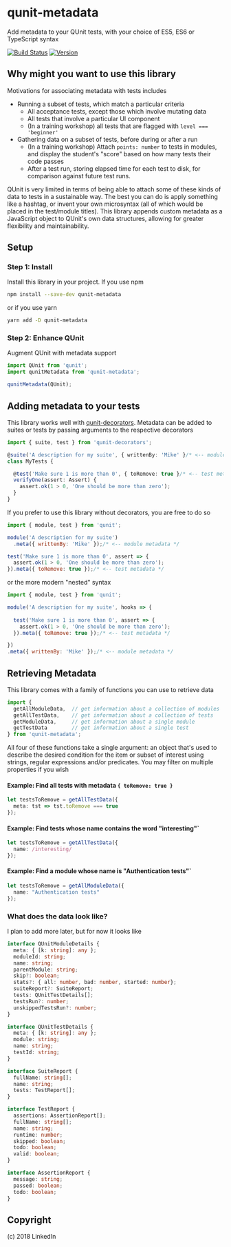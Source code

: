 # qunit-metadata

Add metadata to your QUnit tests, with your choice of ES5, ES6 or TypeScript syntax

[![Build Status](https://travis-ci.org/mike-north/qunit-metadata.svg?branch=master)](https://travis-ci.org/mike-north/qunit-metadata)
[![Version](https://img.shields.io/npm/v/qunit-metadata.svg)](https://www.npmjs.com/package/qunit-metadata)

## Why might you want to use this library

Motivations for associating metadata with tests includes
* Running a subset of tests, which match a particular criteria
  * All acceptance tests, except those which involve mutating data
  * All tests that involve a particular UI component
  * (In a training workshop) all tests that are flagged with `level === 'beginner'`
* Gathering data on a subset of tests, before during or after a run
  * (In a training workshop) Attach `points: number` to tests in modules, and display the student's "score" based on how many tests their code passes
  * After a test run, storing elapsed time for each test to disk, for comparison against future test runs.

QUnit is very limited in terms of being able to attach some of these kinds of data to tests in a sustainable way. The best you can do is apply something like a hashtag, or invent your own microsyntax (all of which would be placed in the test/module titles). This library appends custom metadata as a JavaScript object to QUnit's own data structures, allowing for greater flexibility and maintainability.

## Setup

### Step 1: Install

Install this library in your project. If you use npm
```sh
npm install --save-dev qunit-metadata
```
or if you use yarn
```sh
yarn add -D qunit-metadata
```

### Step 2: Enhance QUnit

Augment QUnit with metadata support

```js
import QUnit from 'qunit';
import qunitMetadata from 'qunit-metadata';

qunitMetadata(QUnit);

```

## Adding metadata to your tests

This library works well with [qunit-decorators](https://github.com/mike-north/qunit-decorators). Metadata can be added to suites or tests by passing arguments to the respective decorators 

```ts
import { suite, test } from 'qunit-decorators';

@suite('A description for my suite', { writtenBy: 'Mike' }/* <-- module metadata */)
class MyTests {

  @test('Make sure 1 is more than 0', { toRemove: true }/* <-- test metadata */)
  verifyOne(assert: Assert) {
    assert.ok(1 > 0, 'One should be more than zero');
  }
}

```

If you prefer to use this library without decorators, you are free to do so 
```js
import { module, test } from 'qunit';

module('A description for my suite')
  .meta({ writtenBy: 'Mike' });/* <-- module metadata */

test('Make sure 1 is more than 0', assert => {
  assert.ok(1 > 0, 'One should be more than zero');
}).meta({ toRemove: true });/* <-- test metadata */

```

or the more modern "nested" syntax

```js
import { module, test } from 'qunit';

module('A description for my suite', hooks => {
  
  test('Make sure 1 is more than 0', assert => {
    assert.ok(1 > 0, 'One should be more than zero');
  }).meta({ toRemove: true });/* <-- test metadata */

})
.meta({ writtenBy: 'Mike' });/* <-- module metadata */
```

## Retrieving Metadata

This library comes with a family of functions you can use to retrieve data

```ts
import {
  getAllModuleData,  // get information about a collection of modules
  getAllTestData,    // get information about a collection of tests
  getModuleData,     // get information about a single module
  getTestData        // get information about a single test
} from 'qunit-metadata';
```

All four of these functions take a single argument: an object that's used to describe the desired condition for the item or subset of interest using strings, regular expressions and/or predicates. You may filter on multiple properties if you wish

#### Example: Find all tests with metadata `{ toRemove: true }`
```ts
let testsToRemove = getAllTestData({
  meta: tst => tst.toRemove === true
});

```

#### Example: Find tests whose name contains the word "interesting"`
```ts
let testsToRemove = getAllTestData({
  name: /interesting/
});
```

#### Example: Find a module whose name is "Authentication tests"`
```ts
let testsToRemove = getAllModuleData({
  name: "Authentication tests"
});
```

### What does the data look like?

I plan to add more later, but for now it looks like

```ts
interface QUnitModuleDetails {
  meta: { [k: string]: any };
  moduleId: string;
  name: string;
  parentModule: string;
  skip?: boolean;
  stats?: { all: number, bad: number, started: number};
  suiteReport?: SuiteReport;
  tests: QUnitTestDetails[];
  testsRun?: number;
  unskippedTestsRun?: number;
}

interface QUnitTestDetails {
  meta: { [k: string]: any };
  module: string;
  name: string;
  testId: string;
}

interface SuiteReport {
  fullName: string[];
  name: string;
  tests: TestReport[];
}

interface TestReport {
  assertions: AssertionReport[];
  fullName: string[];
  name: string;
  runtime: number;
  skipped: boolean;
  todo: boolean;
  valid: boolean;
}

interface AssertionReport {
  message: string;
  passed: boolean;
  todo: boolean;
}
```

## Copyright

(c) 2018 LinkedIn
